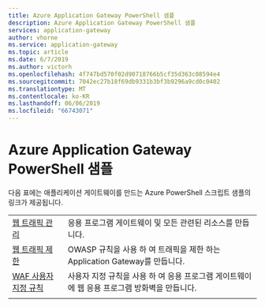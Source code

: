 ```yaml
---
title: Azure Application Gateway PowerShell 샘플
description: Azure Application Gateway PowerShell 샘플
services: application-gateway
author: vhorne
ms.service: application-gateway
ms.topic: article
ms.date: 6/7/2019
ms.author: victorh
ms.openlocfilehash: 4f747bd570f02d90718766b5cf35d363c08594e4
ms.sourcegitcommit: 7042ec27b18f69db9331b3bf3b9296a9cd0c0402
ms.translationtype: MT
ms.contentlocale: ko-KR
ms.lasthandoff: 06/06/2019
ms.locfileid: "66743071"
---
```

# <a name="azure-application-gateway-powershell-samples"></a>Azure Application Gateway PowerShell 샘플

다음 표에는 애플리케이션 게이트웨이를 만드는 Azure PowerShell 스크립트 샘플의 링크가 제공됩니다.

| | |
|---|---|
| [웹 트래픽 관리](./scripts/create-vmss-powershell.md) | 응용 프로그램 게이트웨이 및 모든 관련된 리소스를 만듭니다.|
| [웹 트래픽 제한](./scripts/create-vmss-waf-powershell.md) | OWASP 규칙을 사용 하 여 트래픽을 제한 하는 Application Gateway를 만듭니다.|
|[WAF 사용자 지정 규칙](scripts/waf-custom-rules-powershell.md)|사용자 지정 규칙을 사용 하 여 응용 프로그램 게이트웨이에 웹 응용 프로그램 방화벽을 만듭니다.
| | |